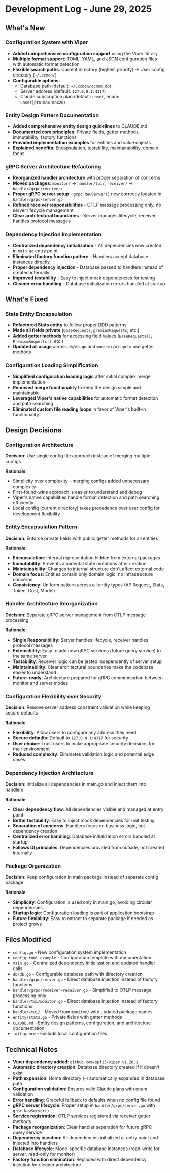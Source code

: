 # Development Log - June 29, 2025

## What's New

### Configuration System with Viper
- **Added comprehensive configuration support** using the Viper library
- **Multiple format support**: TOML, YAML, and JSON configuration files with automatic format detection
- **Flexible search paths**: Current directory (highest priority) → User config directory (`~/.ccmon/`)
- **Configurable options**:
  - Database path (default: `~/.ccmon/ccmon.db`)
  - Server address (default: `127.0.0.1:4317`)
  - Claude subscription plan (default: `unset`, enum: `unset|pro|max|max20`)

### Entity Design Pattern Documentation
- **Added comprehensive entity design guidelines** to CLAUDE.md
- **Documented core principles**: Private fields, getter methods, immutability, factory functions
- **Provided implementation examples** for entities and value objects
- **Explained benefits**: Encapsulation, testability, maintainability, domain focus

### gRPC Server Architecture Refactoring
- **Reorganized handler architecture** with proper separation of concerns
- **Moved packages**: `monitor/` → `handler/tui/`, `receiver/` → `handler/grpc/receiver/`
- **Proper gRPC server setup** - `grpc.NewServer()` now correctly located in `handler/grpc/server.go`
- **Refined receiver responsibilities** - OTLP message processing only, no server lifecycle management
- **Clear architectural boundaries** - Server manages lifecycle, receiver handles protocol messages

### Dependency Injection Implementation
- **Centralized dependency initialization** - All dependencies now created in `main.go` entry point
- **Eliminated factory function pattern** - Handlers accept database instances directly
- **Proper dependency injection** - Database passed to handlers instead of created internally
- **Improved testability** - Easy to inject mock dependencies for testing
- **Cleaner error handling** - Database initialization errors handled at startup

## What's Fixed

### Stats Entity Encapsulation
- **Refactored Stats entity** to follow proper DDD patterns
- **Made all fields private** (`baseRequests`, `premiumRequests`, etc.)
- **Added getter methods** for accessing field values (`BaseRequests()`, `PremiumRequests()`, etc.)
- **Updated all usage** across `db/db.go` and `monitor/ui.go` to use getter methods

### Configuration Loading Simplification
- **Simplified configuration loading logic** after initial complex merge implementation
- **Removed merge functionality** to keep the design simple and maintainable
- **Leveraged Viper's native capabilities** for automatic format detection and path searching
- **Eliminated custom file reading loops** in favor of Viper's built-in functionality

## Design Decisions

### Configuration Architecture
**Decision**: Use single config file approach instead of merging multiple configs

**Rationale**: 
- Simplicity over complexity - merging configs added unnecessary complexity
- First-found-wins approach is easier to understand and debug
- Viper's native capabilities handle format detection and path searching efficiently
- Local config (current directory) takes precedence over user config for development flexibility

### Entity Encapsulation Pattern
**Decision**: Enforce private fields with public getter methods for all entities

**Rationale**:
- **Encapsulation**: Internal representation hidden from external packages
- **Immutability**: Prevents accidental state mutations after creation
- **Maintainability**: Changes to internal structure don't affect external code
- **Domain focus**: Entities contain only domain logic, no infrastructure concerns
- **Consistency**: Uniform pattern across all entity types (APIRequest, Stats, Token, Cost, Model)

### Handler Architecture Reorganization
**Decision**: Separate gRPC server management from OTLP message processing

**Rationale**:
- **Single Responsibility**: Server handles lifecycle, receiver handles protocol messages
- **Extensibility**: Easy to add new gRPC services (future query service) to the same server
- **Testability**: Receiver logic can be tested independently of server setup
- **Maintainability**: Clear architectural boundaries make the codebase easier to understand
- **Future-ready**: Architecture prepared for gRPC communication between monitor and server modes

### Configuration Flexibility over Security
**Decision**: Remove server address constraint validation while keeping secure defaults

**Rationale**:
- **Flexibility**: Allow users to configure any address they need
- **Secure defaults**: Default to `127.0.0.1:4317` for security
- **User choice**: Trust users to make appropriate security decisions for their environment
- **Reduced complexity**: Eliminates validation logic and potential edge cases

### Dependency Injection Architecture
**Decision**: Initialize all dependencies in main.go and inject them into handlers

**Rationale**:
- **Clear dependency flow**: All dependencies visible and managed at entry point
- **Better testability**: Easy to inject mock dependencies for unit testing
- **Separation of concerns**: Handlers focus on business logic, not dependency creation
- **Centralized error handling**: Database initialization errors handled at startup
- **Follows DI principles**: Dependencies provided from outside, not created internally

### Package Organization
**Decision**: Keep configuration in main package instead of separate config package

**Rationale**:
- **Simplicity**: Configuration is used only in main.go, avoiding circular dependencies
- **Startup logic**: Configuration loading is part of application bootstrap
- **Future flexibility**: Easy to extract to separate package if needed as project grows

## Files Modified
- `config.go` - New configuration system implementation
- `config.toml.example` - Configuration template with documentation
- `main.go` - Centralized dependency initialization and updated handler calls
- `db/db.go` - Configurable database path with directory creation
- `handler/grpc/server.go` - Direct database injection instead of factory functions
- `handler/grpc/receiver/receiver.go` - Simplified to OTLP message processing only
- `handler/tui/monitor.go` - Direct database injection instead of factory functions
- `handler/tui/` - Moved from `monitor/` with updated package names
- `entity/stats.go` - Private fields with getter methods
- `CLAUDE.md` - Entity design patterns, configuration, and architecture documentation
- `.gitignore` - Exclude local configuration files

## Technical Notes
- **Viper dependency added**: `github.com/spf13/viper v1.20.1`
- **Automatic directory creation**: Database directory created if it doesn't exist
- **Path expansion**: Home directory (`~`) automatically expanded in database path
- **Configuration validation**: Ensures valid Claude plans with enum validation
- **Error handling**: Graceful fallback to defaults when no config file found
- **gRPC server lifecycle**: Proper setup in `handler/grpc/server.go` with `grpc.NewServer()`
- **Service registration**: OTLP services registered via receiver getter methods
- **Package reorganization**: Clear handler separation for future gRPC query service
- **Dependency injection**: All dependencies initialized at entry point and injected into handlers
- **Database lifecycle**: Mode-specific database instances (read-write for server, read-only for monitor)
- **Factory function elimination**: Replaced with direct dependency injection for cleaner architecture